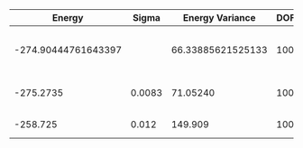 | Energy              | Sigma  | Energy Variance   | DOF | Einf | Method                       | Reference |
|---------------------|--------|-------------------|-----|------|------------------------------|-----------|
| -274.90444761643397 |        | 66.33885621525133 | 100 | 0    | DMRG (bond dimension = 1024) | [code](https://github.com/varbench/methods/blob/main/scripts/J1J2/square_100_P_1/dmrg.sh) |
| -275.2735           | 0.0083 | 71.05240          | 100 | 0    | RBM (alpha = 1)              | [code](https://github.com/varbench/methods/blob/main/scripts/J1J2/square_100_P_1/vmc_rbm.sh) |
| -258.725            | 0.012  | 149.909           | 100 | 0    | Jastrow baseline             | [code](https://github.com/varbench/methods/blob/main/scripts/J1J2/square_100_P_1/vmc_jastrow.sh) |
